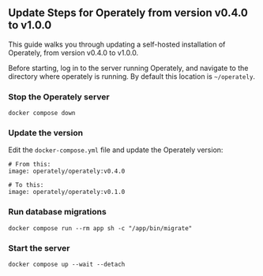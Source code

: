 ## Update Steps for Operately from version v0.4.0 to v1.0.0

This guide walks you through updating a self-hosted installation of Operately,
from version v0.4.0 to v1.0.0.

Before starting, log in to the server running Operately, and navigate to the
directory where operately is running. By default this location is `~/operately`.

### Stop the Operately server

```
docker compose down
```

### Update the version

Edit the `docker-compose.yml` file and update the Operately version:

```
# From this:
image: operately/operately:v0.4.0 

# To this:
image: operately/operately:v0.1.0
```

### Run database migrations

```
docker compose run --rm app sh -c "/app/bin/migrate"
```

### Start the server

```
docker compose up --wait --detach
```
